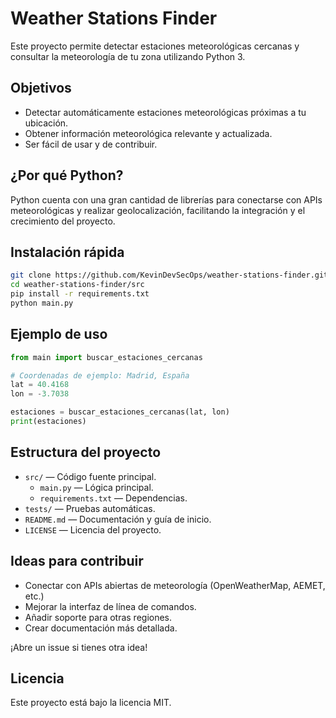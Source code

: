 # Weather Stations Finder

Este proyecto permite detectar estaciones meteorológicas cercanas y consultar la meteorología de tu zona utilizando Python 3.

## Objetivos

- Detectar automáticamente estaciones meteorológicas próximas a tu ubicación.
- Obtener información meteorológica relevante y actualizada.
- Ser fácil de usar y de contribuir.

## ¿Por qué Python?

Python cuenta con una gran cantidad de librerías para conectarse con APIs meteorológicas y realizar geolocalización, facilitando la integración y el crecimiento del proyecto.

## Instalación rápida

```bash
git clone https://github.com/KevinDevSecOps/weather-stations-finder.git
cd weather-stations-finder/src
pip install -r requirements.txt
python main.py
```

## Ejemplo de uso

```python
from main import buscar_estaciones_cercanas

# Coordenadas de ejemplo: Madrid, España
lat = 40.4168
lon = -3.7038

estaciones = buscar_estaciones_cercanas(lat, lon)
print(estaciones)
```

## Estructura del proyecto

- `src/` — Código fuente principal.
   - `main.py` — Lógica principal.
   - `requirements.txt` — Dependencias.
- `tests/` — Pruebas automáticas.
- `README.md` — Documentación y guía de inicio.
- `LICENSE` — Licencia del proyecto.

## Ideas para contribuir

- Conectar con APIs abiertas de meteorología (OpenWeatherMap, AEMET, etc.)
- Mejorar la interfaz de línea de comandos.
- Añadir soporte para otras regiones.
- Crear documentación más detallada.

¡Abre un issue si tienes otra idea!

## Licencia

Este proyecto está bajo la licencia MIT.
